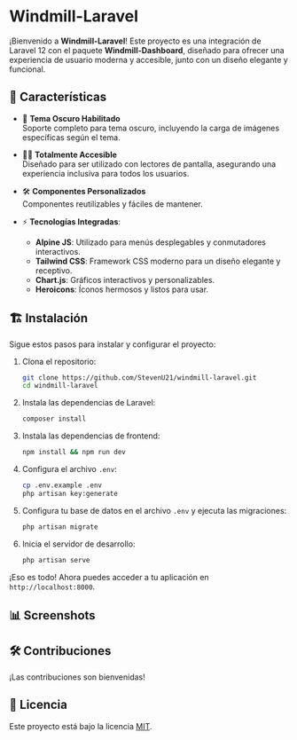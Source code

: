 # Windmill-Laravel

¡Bienvenido a **Windmill-Laravel**! Este proyecto es una integración de Laravel 12 con el paquete **Windmill-Dashboard**, diseñado para ofrecer una experiencia de usuario moderna y accesible, junto con un diseño elegante y funcional.

## 🚀 Características

- 🌙 **Tema Oscuro Habilitado**  
  Soporte completo para tema oscuro, incluyendo la carga de imágenes específicas según el tema.

- 🧑‍🦯 **Totalmente Accesible**  
  Diseñado para ser utilizado con lectores de pantalla, asegurando una experiencia inclusiva para todos los usuarios.

- 🛠️ **Componentes Personalizados**  
  Componentes reutilizables y fáciles de mantener.

- ⚡ **Tecnologías Integradas**:
  - **Alpine JS**: Utilizado para menús desplegables y conmutadores interactivos.
  - **Tailwind CSS**: Framework CSS moderno para un diseño elegante y receptivo.
  - **Chart.js**: Gráficos interactivos y personalizables.
  - **Heroicons**: Íconos hermosos y listos para usar.

## 🏗️ Instalación

Sigue estos pasos para instalar y configurar el proyecto:

1. Clona el repositorio:
   ```bash
   git clone https://github.com/StevenU21/windmill-laravel.git
   cd windmill-laravel
   ```

2. Instala las dependencias de Laravel:
   ```bash
   composer install
   ```

3. Instala las dependencias de frontend:
   ```bash
   npm install && npm run dev
   ```

4. Configura el archivo `.env`:
   ```bash
   cp .env.example .env
   php artisan key:generate
   ```

5. Configura tu base de datos en el archivo `.env` y ejecuta las migraciones:
   ```bash
   php artisan migrate
   ```

6. Inicia el servidor de desarrollo:
   ```bash
   php artisan serve
   ```

¡Eso es todo! Ahora puedes acceder a tu aplicación en `http://localhost:8000`.

## 📊 Screenshots



## 🛠️ Contribuciones

¡Las contribuciones son bienvenidas!

## 📝 Licencia

Este proyecto está bajo la licencia [MIT](LICENSE).
